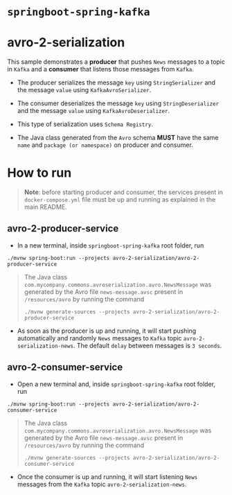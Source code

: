 # `springboot-spring-kafka`

# avro-2-serialization

This sample demonstrates a **producer** that pushes `News` messages to a topic in `Kafka` and a **consumer** that
listens those messages from `Kafka`.

- The producer serializes the message `key` using `StringSerializer` and the message `value` using `KafkaAvroSerializer`.

- The consumer deserializes the message `key` using `StringDeserializer` and the message `value` using `KafkaAvroDeserializer`.

- This type of serialization uses `Schema Registry`.

- The Java class generated from the `Avro` schema **MUST** have the same `name` and `package (or namespace)` on producer
and consumer.

# How to run

> **Note**: before starting producer and consumer, the services present in `docker-compose.yml` file must be up and running
as explained in the main README.

## avro-2-producer-service

- In a new terminal, inside `springboot-spring-kafka` root folder, run
```
./mvnw spring-boot:run --projects avro-2-serialization/avro-2-producer-service
```
> The Java class `com.mycompany.commons.avroserialization.avro.NewsMessage` was generated by the Avro file
> `news-message.avsc` present in `/resources/avro` by running the command
> ```
> ./mvnw generate-sources --projects avro-2-serialization/avro-2-producer-service
> ```

- As soon as the producer is up and running, it will start pushing automatically and randomly `News` messages to `Kafka`
topic `avro-2-serialization-news`. The default `delay` between messages is `3 seconds`.

## avro-2-consumer-service

- Open a new terminal and, inside `springboot-spring-kafka` root folder, run
```
./mvnw spring-boot:run --projects avro-2-serialization/avro-2-consumer-service
```
> The Java class `com.mycompany.commons.avroserialization.avro.NewsMessage` was generated by the Avro file
> `news-message.avsc` present in `/resources/avro` by running the command
> ```
> ./mvnw generate-sources --projects avro-2-serialization/avro-2-consumer-service
> ```

- Once the consumer is up and running, it will start listening `News` messages from the `Kafka` topic
`avro-2-serialization-news`.